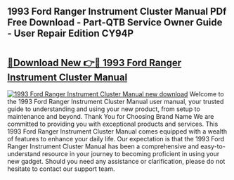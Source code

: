## 1993 Ford Ranger Instrument Cluster Manual PDf Free Download - Part-QTB Service Owner Guide - User Repair Edition CY94P

# <h2><a href="http://bc1053.oget.top/?id=1993+Ford+Ranger+Instrument+Cluster+Manual">🔗Download New 👉🔴 1993 Ford Ranger Instrument Cluster Manual</a></h2>

[![1993 Ford Ranger Instrument Cluster Manual new download](https://i.imgur.com/5g1atiW.png)](http://bc1053.oget.top/?id=1993+Ford+Ranger+Instrument+Cluster+Manual)
Welcome to the 1993 Ford Ranger Instrument Cluster Manual user manual, your trusted guide to understanding and using your new product, from setup to maintenance and beyond. Thank You for Choosing Brand Name We are committed to providing you with exceptional products and services. This 1993 Ford Ranger Instrument Cluster Manual comes equipped with a wealth of features to enhance your daily life. Our expectation is that the 1993 Ford Ranger Instrument Cluster Manual has been a comprehensive and easy-to-understand resource in your journey to becoming proficient in using your new gadget. Should you need any assistance or clarification, please do not hesitate to contact our support team.
